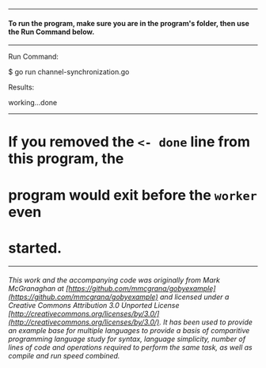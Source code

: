 ___
#### To run the program, make sure you are in the program's folder, then use the Run Command below.

___
Run Command:

$ go run channel-synchronization.go


Results:
   
working...done                  

___
# If you removed the `<- done` line from this program, the
# program would exit before the `worker` even
# started.

___

###### This work and the accompanying code was originally from Mark McGranaghan at [https://github.com/mmcgrana/gobyexample](https://github.com/mmcgrana/gobyexample) and licensed under a Creative Commons Attribution 3.0 Unported License [http://creativecommons.org/licenses/by/3.0/](http://creativecommons.org/licenses/by/3.0/). It has been used to provide an example base for multiple languages to provide a basis of comparitive programming language study for syntax, language simplicity, number of lines of code and operations required to perform the same task, as well as compile and run speed combined.